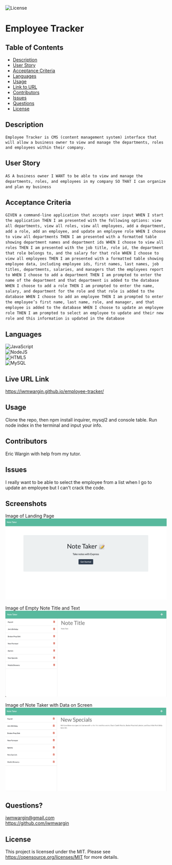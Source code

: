 
  ![License](https://img.shields.io/badge/License-MIT-yellow.svg)
  # Employee Tracker
  ## Table of Contents
  * [Description](#description)
  * [User Story](#user-story)
  * [Acceptance Criteria](#acceptance-criteria)
  * [Languages](#languages)
  * [Usage](#usage)
  * [Link to URL](#live-url-link)
  * [Contributors](#contributors)
  * [Issues](#issues)
  * [Questions](#questions)
  * [License](#license)
  

  ## Description
    Employee Tracker is CMS (content management system) interface that will allow a business owner to view and manage the departments, roles and employees within their company.
  ## User Story
  ``AS A business owner
    I WANT to be able to view and manage the departments, roles, and employees in my company
    SO THAT I can organize and plan my business``

  ## Acceptance Criteria
  ``GIVEN a command-line application that accepts user input
    WHEN I start the application
    THEN I am presented with the following options: view all departments, view all roles, view all employees, add a department, add a role, add an employee, and update an employee role
    WHEN I choose to view all departments
    THEN I am presented with a formatted table showing department names and department ids
    WHEN I choose to view all roles
    THEN I am presented with the job title, role id, the department that role belongs to, and the salary for that role
    WHEN I choose to view all employees
    THEN I am presented with a formatted table showing employee data, including employee ids, first names, last names, job titles, departments, salaries, and managers that the employees report to
    WHEN I choose to add a department
    THEN I am prompted to enter the name of the department and that department is added to the database
    WHEN I choose to add a role
    THEN I am prompted to enter the name, salary, and department for the role and that role is added to the database
    WHEN I choose to add an employee
    THEN I am prompted to enter the employee’s first name, last name, role, and manager, and that employee is added to the database
    WHEN I choose to update an employee role
    THEN I am prompted to select an employee to update and their new role and this information is updated in the database
    ``
  
  ## Languages
   ![JavaScript](https://img.shields.io/badge/javascript-%23323330.svg?style=for-the-badge&logo=javascript&logoColor=%23F7DF1E)
   <br>
   ![NodeJS](https://img.shields.io/badge/node.js-6DA55F?style=for-the-badge&logo=node.js&logoColor=white)
   <br>
   ![HTML5](https://img.shields.io/badge/html5-%23E34F26.svg?style=for-the-badge&logo=html5&logoColor=white)
   <br>
   ![MySQL](https://img.shields.io/badge/mysql-%2300f.svg?style=for-the-badge&logo=mysql&logoColor=white)
   <br>
   
   

  ## Live URL Link
  https://iwmwargin.github.io/employee-tracker/

  ## Usage
  Clone the repo, then npm install inquirer, mysql2 and console table.  Run node index in the terminal and input your info.

  ## Contributors
  Eric Wargin with help from my tutor.

  ## Issues
  I really want to be able to select the employee from a list when I go to update an employee but I can't crack the code.

  ## Screenshots
  Image of Landing Page
  <img src="https://github.com/iwmwargin/note-taker/blob/main/public/assets/images/Landing%20Page.png">
  
  Image of Empty Note Title and Text
  <img src="https://github.com/iwmwargin/note-taker/blob/main/public/assets/images/Blank.png">
  
  Image of Note Taker with Data on Screen
  <img src="https://github.com/iwmwargin/note-taker/blob/main/public/assets/images/Data.png">
  
  ## Questions? 
  iwmwargin@gmail.com
  <br>
  https://github.com/iwmwargin
  ## License
  This project is licensed under the MIT. Please see https://opensource.org/licenses/MIT for more details.  